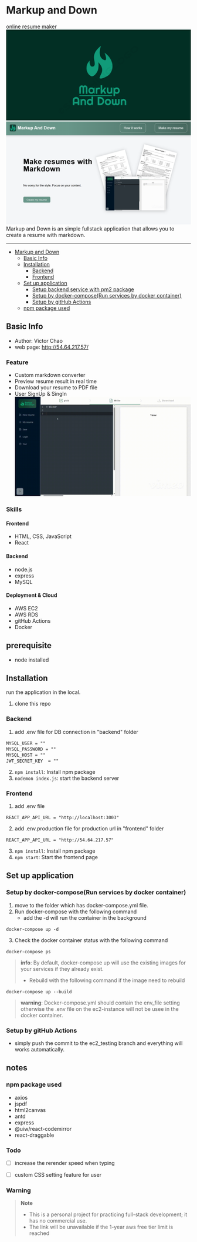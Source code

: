 # Markup and Down
online resume maker
![](./frontend/src/images/logo.png)
![](./frontend/src/images/mainPage.png)
Markup and Down is an simple fullstack application that allows you to create a resume with markdown.


---

- [Markup and Down](#markup-and-down)
  - [Basic Info](#basic-info)
  - [Installation](#installation)
    - [Backend](#backend)
    - [Frontend](#frontend)
  - [Set up application](#set-up-application)
    - [Setup backend service with pm2 package](#setup-backend-service-with-pm2-package)
    - [Setup by docker-compose(Run services by docker container)](#setup-by-docker-composerun-services-by-docker-container)
    - [Setup by gitHub Actions](#setup-by-github-actions)
  - [npm package used](#npm-package-used)

## Basic Info
- Author: Victor Chao
- web page: http://54.64.217.57/

### Feature
- Custom markdown converter
- Preview resume result in real time
- Download your resume to PDF file
- User SignUp & SingIn
![typing GIF](./frontend/src/images/typing.gif)

### Skills
#### Frontend
- HTML, CSS, JavaScript
- React

#### Backend
- node.js
- express
- MySQL

#### Deployment & Cloud
- AWS EC2
- AWS RDS
- gitHub Actions
- Docker

## prerequisite
- node installed

## Installation
run the application in the local.

1. clone this repo

### Backend
1. add .env file for DB connection in "backend" folder
```
MYSQL_USER = ""
MYSQL_PASSWORD = ""
MYSQL_HOST = ""
JWT_SECRET_KEY  = ""
```
2. `npm install`: Install npm package
3. `nodemon index.js`: start the backend server

### Frontend
1. add .env file
```
REACT_APP_API_URL = "http://localhost:3003"
```
2. add .env.production file for production url in "frontend" folder
```
REACT_APP_API_URL = "http://54.64.217.57"
```
3. `npm install`: Install npm package
4. `npm start`: Start the frontend page

## Set up application

### Setup by docker-compose(Run services by docker container)
1. move to the folder which has docker-compose.yml file.
2. Run docker-compose with the following command
   - add the -d will run the container in the background 
```shell
docker-compose up -d
```
3. Check the docker container status with the following command
```shell
docker-compose ps
```

> **info**: By default, docker-compose up will use the existing images for your services if they already exist.
> - Rebuild with the following command if the image need to rebuild
```shell
docker-compose up --build
```

> **warning**: Docker-compose.yml should contain the env_file setting otherwise the .env file on the ec2-instance will not be usee in the docker container.

### Setup by gitHub Actions
- simply push the commit to the ec2_testing branch and everything will works automatically.

## notes
### npm package used
- axios
- jspdf
- html2canvas
- antd
- express
- @uiw/react-codemirror
- react-draggable

### Todo
- [ ] increase the rerender speed when typing
- [ ] custom CSS setting feature for user


### Warning
> **Note**
> - This is a personal project for practicing full-stack development; it has no commercial use.
> - The link will be unavailable if the 1-year aws free tier limit is reached